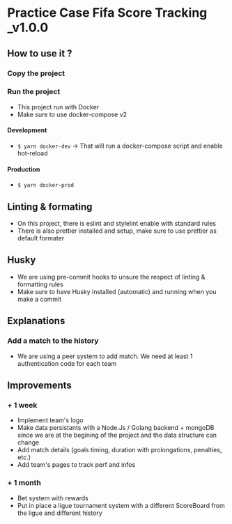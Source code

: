 # Practice Case Fifa Score Tracking \_v1.0.0

## How to use it ?

### Copy the project

### Run the project

- This project run with Docker
- Make sure to use docker-compose v2

#### Development

- `$ yarn docker-dev`
  -> That will run a docker-compose script and enable hot-reload

#### Production

- `$ yarn docker-prod`

## Linting & formating

- On this project, there is eslint and stylelint enable with standard rules
- There is also prettier installed and setup, make sure to use prettier as default formater

## Husky

- We are using pre-commit hooks to unsure the respect of linting & formatting rules
- Make sure to have Husky installed (automatic) and running when you make a commit

## Explanations

### Add a match to the history

- We are using a peer system to add match. We need at least 1 authentication code for each team

## Improvements

### + 1 week

- Implement team's logo
- Make data persistants with a Node.Js / Golang backend + mongoDB since we are at the begining of the project and the data structure can change
- Add match details (goals timing, duration with prolongations, penalties, etc.)
- Add team's pages to track perf and infos

### + 1 month

- Bet system with rewards
- Put in place a ligue tournament system with a different ScoreBoard from the ligue and different history
